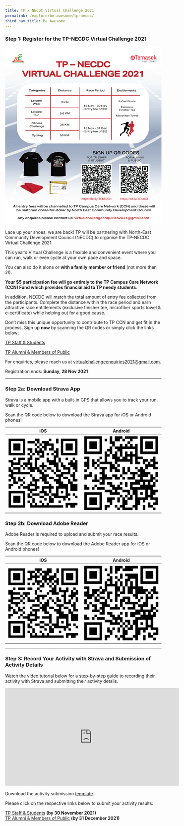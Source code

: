 ```yaml
---
title: TP x NECDC Virtual Challenge 2021
permalink: /explore/be-awesome/tp-necdc/
third_nav_title: Be Awesome
---
```

### Step 1: Register for the TP-NECDC Virtual Challenge 2021
![TPNECDC2021](/images/tpnecdcvc2021.png)

Lace up your shoes, we are back! TP will be partnering with North-East Community Development Council (NECDC) to organise the TP-NECDC Virtual Challenge 2021.

This year’s Virtual Challenge is a flexible and convenient event where you can run, walk or even cycle at your own pace and space. 

You can also do it alone or **with a family member or friend** (not more than 2!). 

**Your $5 participation fee will go entirely to the TP Campus Care Network (CCN) Fund which provides financial aid to TP needy students**. 

In addition, NECDC will match the total amount of entry fee collected from the participants. Complete the distance within the race period and earn attractive race entitlements (exclusive finisher tee, microfiber sports towel & e-certificate) while helping out for a good cause.

Don’t miss this unique opportunity to contribute to TP CCN and get fit in the process. Sign up **now** by scanning the QR codes or simply click the links below:

[TP Staff & Students](https://bit.ly/3Cb6DGH)

[TP Alumni & Members of Public](https://bit.ly/3CbdIXT)

For enquiries, please reach us at virtualchallengeenquiries2021@gmail.com.

Registration ends: **Sunday, 28 Nov 2021**

---
### Step 2a: Download Strava App
Strava is a mobile app with a built-in GPS that allows you to track your run, walk or cycle. 

Scan the QR code below to download the Strava app for iOS or Android phones!

| **iOS** | **Android** |
| -------- | -------- |
| ![Strava iOS](/images/BeAwesome-stravaios.png)| ![Strava Android](/images/BeAwesome-Strava-Android.png)|

### Step 2b: Download Adobe Reader
Adobe Reader is required to upload and submit your race results. 

Scan the QR code below to download the Adobe Reader app for iOS or Android phones!

| **iOS** | **Android** |
| -------- | -------- |
| ![AdobeiOS](/images/Adobereader-iOS.png) | ![AdobeAndroid](/images/Adobereader-Android.png) |

---
### Step 3: Record Your Activity with Strava and Submission of Activity Details
Watch the video tutorial below for a step-by-step guide to recording their activity with Strava and submitting their activity details.

<iframe width="560" height="315" src="https://www.youtube.com/embed/igD9g-6dKVY" title="YouTube video player" frameborder="0" allow="accelerometer; autoplay; clipboard-write; encrypted-media; gyroscope; picture-in-picture" allowfullscreen></iframe>

Download the activity submission [template](http://shorturl.at/jvM45).

Please click on the respective links below to submit your activity results:

[TP Staff & Students](http://shorturl.at/tzNXZ) **(by 30 November 2021)**<br>
[TP Alumni & Members of Public](https://bit.ly/3nR6Hpc) **(by 31 December 2021)**